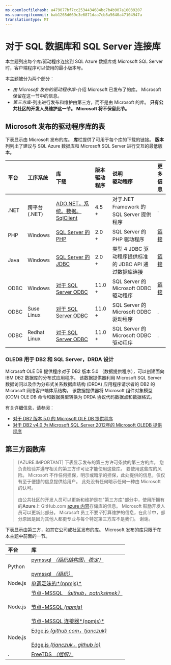 ```yaml
---
ms.openlocfilehash: a479077bf7cc2534434684bc7b4b907a10039207
ms.sourcegitcommit: bab1265d669c3e6871daa7cb8a5640a47104947a
translationtype: MT
---
```

<properties
    pageTitle="对于 SQL 数据库和 SQL Server 连接库"
    description="列出客户端程序可以用来连接到 SQL Azure 数据库或 Microsoft SQL Server 的每个驱动程序的最小版本号。 有关社区，而不是由 Microsoft 发布的驱动程序的版本信息的情况下提供的链接。"
    services="sql-database"
    documentationCenter=""
    authors="pehteh"
    manager="jeffreyg"
    editor="genemi"/>


<tags
    ms.service="sql-database"
    ms.workload="data-management" 
    ms.tgt_pltfrm="na"
    ms.devlang="na"
    ms.topic="article"
    ms.date="06/24/2015"
    ms.author="pehteh"/>


# 对于 SQL 数据库和 SQL Server 连接库


本主题列出每个库/驱动程序连接到 SQL Azure 数据库或 Microsoft SQL Server 时，客户端程序可以使用的最小版本号。


本主题被分为两个部分︰


- *由 Microsoft 发布的驱动程序库*-介绍 Microsoft 已发布了的库。 Microsoft 保留在这一节中的信息。
- *第三方库*-列出进行发布和维护由第三方，而不是由 Microsoft 的库。 **只有公共社区的开发人员维护这一节。 Microsoft 将不保留此节。**


## Microsoft 发布的驱动程序库的表


下表显示由 Microsoft 发布的库。 **库**栏提供了可用于每个库的下载的链接。 **版本**列列出了建议与 SQL Azure 数据库和 Microsoft SQL Server 进行交互的最低版本。


| 平台 | 工序系统 | 库<br/>下载 | 版本<br/>驱动程序 | 说明<br/>驱动程序 | 更多<br/>信息 |
| :--- | :--- | :--- | :--- | :--- | :-- |
| .NET | 跨平台 (.NET) | [ADO.NET，系统。数据。SqlClient](http://www.microsoft.com/download/details.aspx?id=30653) | 4.5 + | 对于.NET Framework 的 SQL Server 提供程序 | . |
| PHP | Windows | [SQL Server 的 PHP](http://www.microsoft.com/download/details.aspx?id=20098) | 2.0 + | SQL Server 的 PHP 驱动程序 | [链接](http://msdn.microsoft.com/library/dn865013.aspx) |
| Java | Windows | [SQL Server 的 JDBC](https://www.microsoft.com/download/details.aspx?id=11774) | 2.0 + |  类型 4 JDBC 驱动程序提供标准的 JDBC API 通过数据库连接 | [链接](http://msdn.microsoft.com/library/dn425070.aspx) |
| ODBC | Windows | [对于 SQL Server ODBC](http://www.microsoft.com/download/details.aspx?id=36434) | 11.0 + | SQL Server 的 Microsoft ODBC 驱动程序 | [链接](http://msdn.microsoft.com/library/jj730308.aspx) |
| ODBC | Suse Linux | [对于 SQL Server ODBC](http://www.microsoft.com/download/details.aspx?id=34687) | 11.0 + | SQL Server 的 Microsoft ODBC 驱动程序 | . |
| ODBC | Redhat Linux | [对于 SQL Server ODBC](http://www.microsoft.com/download/details.aspx?id=34687) | 11.0 + | SQL Server 的 Microsoft ODBC 驱动程序 | . |


### OLEDB 用于 DB2 和 SQL Server，DRDA 设计


Microsoft OLE DB 提供程序对于 DB2 版本 5.0 （数据提供程序），可以创建面向 IBM DB2 数据库的分布式应用程序。 该数据提供器利用 Microsoft SQL Server 数据访问以及作为分布式关系数据库结构 (DRDA) 应用程序请求者的 DB2 的 Microsoft 网络客户端体系结构。 该数据提供器将 Microsoft 组件对象模型 (COM) OLE DB 命令和数据类型转换为 DRDA 协议代码数据点和数据格式。


有关详细信息，请参阅︰


- [对于 DB2 版本 5.0 的 Microsoft OLE DB 提供程序](http://msdn.microsoft.com/library/dn745875.aspx)
- [对于 DB2 v4.0 为 Microsoft SQL Server 2012年的 Microsoft OLEDB 提供程序](http://www.microsoft.com/download/details.aspx?id=29100)


## 第三方函数库


> [AZURE.IMPORTANT] 下表显示发布的第三方许可条款的第三方的库。 您负责检验并遵守相关的第三方许可证才能使用这些库。 要使用这些库的风险。 Microsoft 不作任何担保，明示或暗示的担保，此处提供的信息，仅仅有至于便捷的信息提供给用户。 此处没有任何暗示任何一种由 Microsoft 的认可。
<br/><br/>由公共社区的开发人员可以更新和维护是在"第三方库"部分中，使用所拥有的**Azure**上 GitHub.com [azure 内容](http://github.com/Azure/azure-content/)存储库的信息。 Microsoft 鼓励开发人员可以更新此部分。 Microsoft 员工不要*不*打算维护的信息，在此节中，部分原因是因为其他人都更专业与每个特定第三方库不是我们。  谢谢。


下表显示由第三方，如其它公司或社区发布的库。 Microsoft 发布的库只限于在本主题中前面的一节。


| 平台 | 库 |
| :-- | :-- |
| Python | [pymssql *（组织结构图，稳定）*](http://pymssql.org/en/stable/)<br/><br/>[pymssql *（组织）*](http://pymssql.org/) |
| Node.js | [单调乏味的*(npmjs)*](http://www.npmjs.com/package/tedious) |
| Node.js | [节点-MSSQL *（github，patriksimek）*](https://github.com/patriksimek/node-mssql)<br/><br/>[节点-MSSQL *(npmjs)*](https://www.npmjs.com/package/node-mssql)<br/><br/>[节点-MSSQL 连接器*(npmjs)*](https://www.npmjs.com/package/node-mssql-connector) |
| Node.js | [Edge.js *(github com，tjanczuk)*](https://github.com/tjanczuk/edge)<br/><br/>[Edge.js *(tjanczuk，github io)*](http://tjanczuk.github.io/edge/) |
| . | [FreeTDS *（组织）*](http://www.freetds.org/) |


<!--
https://en.wikipedia.org/wiki/Draft:Microsoft_SQL_Server_Libraries/Drivers
-->
 